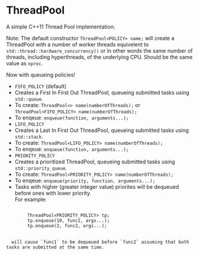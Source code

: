 ThreadPool
==========

A simple C++11 Thread Pool implementation.

Note: The default constructor `ThreadPool<POLICY> name;` will create a ThreadPool with a number of worker threads 
equivelent to `std::thread::hardware_concurrency()` or in other words the same number of threads, 
including hyperthreads, of the underlying CPU. Should be the same value as `nproc`.

Now with queueing policies!
 * `FIFO_POLICY` (default)
  * Creates a First In First Out ThreadPool, queueing submitted tasks using `std::queue`.
  * To create: `ThreadPool<> name(numberOfThreads);` or `ThreadPool<FIFO_POLICY> name(numberOfThreads);`
  * To enqeue: `enqueue(function, arguments...);`
 * `LIFO_POLICY`
  * Creates a Last In First Out ThreadPool, queueing submitted tasks using `std::stack`.
  * To create: `ThreadPool<LIFO_POLICY> name(numberOfThreads);`
  * To enqeue: `enqueue(function, arguments...);`
 * `PRIORITY_POLICY`
  * Creates a prioritized ThreadPool, queueing submitted tasks using `std::priority_queue`. 
  * To create: `ThreadPool<PRIORITY_POLICY> name(numberOfThreads);`
  * To enqeue: `enqueue(priority, function, arguments...);`
  * Tasks with higher (greater integer value) priorites will be dequeued before ones with lower priority.  
    For example:  
<pre>
<code>
        ThreadPool&lt;PRIORITY_POLICY> tp;
        tp.enqueue(10, func1, args...);
        tp.enqueue(2, func2, args...);
</code>
</pre>
    
      will cause `func1` to be dequeued before `func2` assuming that both tasks are submitted at the same time. 
